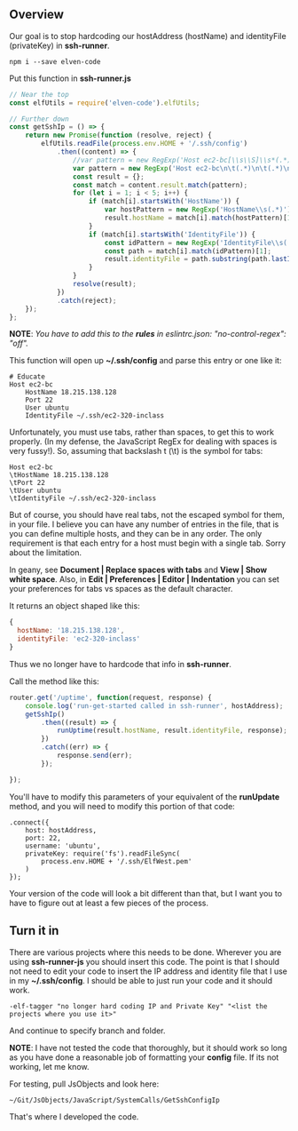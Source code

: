 ## Overview

Our goal is to stop hardcoding our hostAddress (hostName) and identityFile (privateKey) in **ssh-runner**.

    npm i --save elven-code

Put this function in **ssh-runner.js**

```JavaScript
// Near the top
const elfUtils = require('elven-code').elfUtils;

// Further down    
const getSshIp = () => {
    return new Promise(function (resolve, reject) {
        elfUtils.readFile(process.env.HOME + '/.ssh/config')
            .then((content) => {
                //var pattern = new RegExp('Host ec2-bc[\\s\\S]\\s*(.*)[\\s\\S]\\s*(.*)[\\s\\S]\\s*(.*)[\\s\\S]\\s*(.*)');
                var pattern = new RegExp('Host ec2-bc\n\t(.*)\n\t(.*)\n\t(.*)\n\t(.*)');
                const result = {};
                const match = content.result.match(pattern);
                for (let i = 1; i < 5; i++) {
                    if (match[i].startsWith('HostName')) {
                        var hostPattern = new RegExp('HostName\\s(.*)');
                        result.hostName = match[i].match(hostPattern)[1];
                    }
                    if (match[i].startsWith('IdentityFile')) {
                        const idPattern = new RegExp('IdentityFile\\s(.*)');
                        const path = match[i].match(idPattern)[1];
                        result.identityFile = path.substring(path.lastIndexOf('/') + 1, path.length)
                    }
                }
                resolve(result);
            })
            .catch(reject);
    });
};
```

**NOTE**: _You have to add this to the **rules** in eslintrc.json: "no-control-regex": "off"._

This function will open up **~/.ssh/config** and parse this entry or one like it:

```
# Educate
Host ec2-bc
	HostName 18.215.138.128
	Port 22
	User ubuntu
	IdentityFile ~/.ssh/ec2-320-inclass
```

Unfortunately, you must use tabs, rather than spaces, to get this to work properly. (In my defense, the JavaScript RegEx for dealing with spaces is very fussy!). So, assuming that backslash t (\t) is the symbol for tabs:

```
Host ec2-bc
\tHostName 18.215.138.128
\tPort 22
\tUser ubuntu
\tIdentityFile ~/.ssh/ec2-320-inclass
```  

But of course, you should have real tabs, not the escaped symbol for them, in your file. I believe you can have any number of entries in the file, that is you can define multiple hosts, and they can be in any order. The only requirement is that each entry for a host must begin with a single tab. Sorry about the limitation.

In geany, see **Document | Replace spaces with tabs** and **View | Show white space**. Also, in **Edit | Preferences | Editor | Indentation** you can set your preferences for tabs vs spaces as the default character.

It returns an object shaped like this:

```javascript
{
  hostName: '18.215.138.128',
  identityFile: 'ec2-320-inclass'
}
```

Thus we no longer have to hardcode that info in **ssh-runner**.

Call the method like this:

```javascript
router.get('/uptime', function(request, response) {
    console.log('run-get-started called in ssh-runner', hostAddress);
    getSshIp()
        .then((result) => {
            runUptime(result.hostName, result.identityFile, response);
        })
        .catch((err) => {
            response.send(err);
        });

});
```

You'll have to modify this parameters of your equivalent of the **runUpdate** method, and you will need to modify this portion of that code:

```
.connect({
    host: hostAddress,
    port: 22,
    username: 'ubuntu',
    privateKey: require('fs').readFileSync(
        process.env.HOME + '/.ssh/ElfWest.pem'
    )
});
```

Your version of the code will look a bit different than that, but I want you to have to figure out at least a few pieces of the process.

## Turn it in

There are various projects where this needs to be done. Wherever you are using **ssh-runner-js** you should insert this code. The point is that I should not need to edit your code to insert the IP address and identity file that I use in my **~/.ssh/config**. I should be able to just run your code and it should work.

    -elf-tagger "no longer hard coding IP and Private Key" "<list the projects where you use it>"

And continue to specify branch and folder.

**NOTE**: I have not tested the code that thoroughly, but it should work so long as you have done a reasonable job of formatting your **config** file. If its not working, let me know.

For testing, pull JsObjects and look here:

    ~/Git/JsObjects/JavaScript/SystemCalls/GetSshConfigIp

That's where I developed the code.

